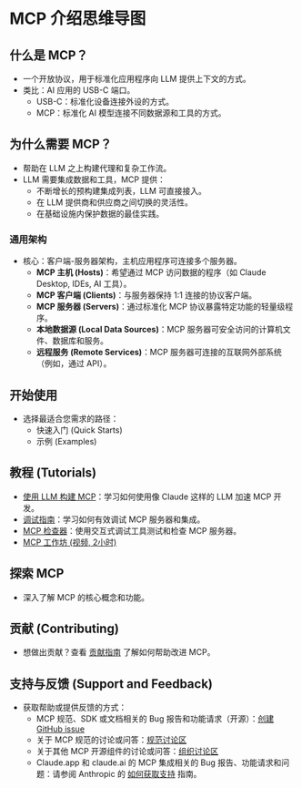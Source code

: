 # MCP 介绍思维导图

## 什么是 MCP？
-   一个开放协议，用于标准化应用程序向 LLM 提供上下文的方式。
-   类比：AI 应用的 USB-C 端口。
    -   USB-C：标准化设备连接外设的方式。
    -   MCP：标准化 AI 模型连接不同数据源和工具的方式。

## 为什么需要 MCP？
-   帮助在 LLM 之上构建代理和复杂工作流。
-   LLM 需要集成数据和工具，MCP 提供：
    -   不断增长的预构建集成列表，LLM 可直接接入。
    -   在 LLM 提供商和供应商之间切换的灵活性。
    -   在基础设施内保护数据的最佳实践。

### 通用架构
-   核心：客户端-服务器架构，主机应用程序可连接多个服务器。
    -   **MCP 主机 (Hosts)**：希望通过 MCP 访问数据的程序（如 Claude Desktop, IDEs, AI 工具）。
    -   **MCP 客户端 (Clients)**：与服务器保持 1:1 连接的协议客户端。
    -   **MCP 服务器 (Servers)**：通过标准化 MCP 协议暴露特定功能的轻量级程序。
    -   **本地数据源 (Local Data Sources)**：MCP 服务器可安全访问的计算机文件、数据库和服务。
    -   **远程服务 (Remote Services)**：MCP 服务器可连接的互联网外部系统（例如，通过 API）。

## 开始使用
-   选择最适合您需求的路径：
    -   快速入门 (Quick Starts)
    -   示例 (Examples)

## 教程 (Tutorials)
-   [使用 LLM 构建 MCP](/tutorials/building-mcp-with-llms)：学习如何使用像 Claude 这样的 LLM 加速 MCP 开发。
-   [调试指南](/docs/tools/debugging)：学习如何有效调试 MCP 服务器和集成。
-   [MCP 检查器](/docs/tools/inspector)：使用交互式调试工具测试和检查 MCP 服务器。
-   [MCP 工作坊 (视频, 2小时)](https://www.youtube.com/watch?v=kQmXtrmQ5Zg)

## 探索 MCP
-   深入了解 MCP 的核心概念和功能。

## 贡献 (Contributing)
-   想做出贡献？查看 [贡献指南](/development/contributing) 了解如何帮助改进 MCP。

## 支持与反馈 (Support and Feedback)
-   获取帮助或提供反馈的方式：
    -   MCP 规范、SDK 或文档相关的 Bug 报告和功能请求（开源）：[创建 GitHub issue](https://github.com/modelcontextprotocol)
    -   关于 MCP 规范的讨论或问答：[规范讨论区](https://github.com/modelcontextprotocol/specification/discussions)
    -   关于其他 MCP 开源组件的讨论或问答：[组织讨论区](https://github.com/orgs/modelcontextprotocol/discussions)
    -   Claude.app 和 claude.ai 的 MCP 集成相关的 Bug 报告、功能请求和问题：请参阅 Anthropic 的 [如何获取支持](https://support.anthropic.com/en/articles/9015913-how-to-get-support) 指南。
